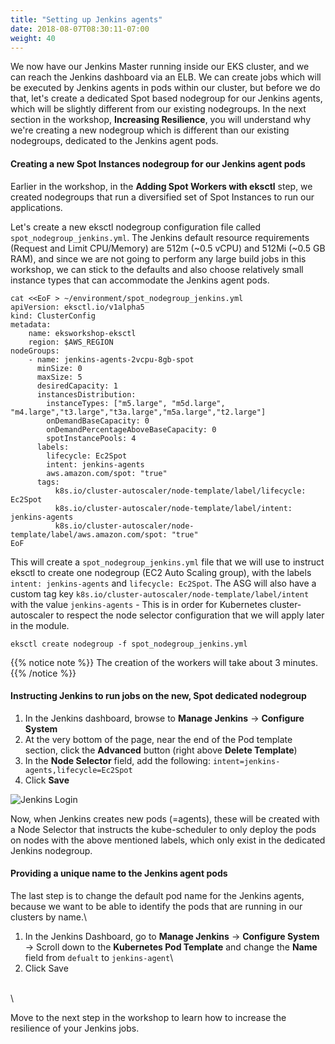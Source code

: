 ```yaml
---
title: "Setting up Jenkins agents"
date: 2018-08-07T08:30:11-07:00
weight: 40
---
```


We now have our Jenkins Master running inside our EKS cluster, and we can reach the Jenkins dashboard via an ELB. We can create jobs which will be executed by Jenkins agents in pods within our cluster, but before we do that, let's create a dedicated Spot based nodegroup for our Jenkins agents, which will be slightly different from our existing nodegroups. In the next section in the workshop, **Increasing Resilience**, you will understand why we're creating a new nodegroup which is different than our existing nodegroups, dedicated to the Jenkins agent pods.

#### Creating a new Spot Instances nodegroup for our Jenkins agent pods
Earlier in the workshop, in the **Adding Spot Workers with eksctl** step, we created nodegroups that run a diversified set of Spot Instances to run our applications.

Let's create a new eksctl nodegroup configuration file called `spot_nodegroup_jenkins.yml`. The Jenkins default resource requirements (Request and Limit CPU/Memory) are 512m (~0.5 vCPU) and 512Mi (~0.5 GB RAM), and since we are not going to perform any large build jobs in this workshop, we can stick to the defaults and also choose relatively small instance types that can accommodate the Jenkins agent pods.

```
cat <<EoF > ~/environment/spot_nodegroup_jenkins.yml
apiVersion: eksctl.io/v1alpha5
kind: ClusterConfig
metadata:
    name: eksworkshop-eksctl
    region: $AWS_REGION
nodeGroups:
    - name: jenkins-agents-2vcpu-8gb-spot
      minSize: 0
      maxSize: 5
      desiredCapacity: 1
      instancesDistribution:
        instanceTypes: ["m5.large", "m5d.large", "m4.large","t3.large","t3a.large","m5a.large","t2.large"] 
        onDemandBaseCapacity: 0
        onDemandPercentageAboveBaseCapacity: 0
        spotInstancePools: 4
      labels:
        lifecycle: Ec2Spot
        intent: jenkins-agents
        aws.amazon.com/spot: "true"
      tags:
          k8s.io/cluster-autoscaler/node-template/label/lifecycle: Ec2Spot
          k8s.io/cluster-autoscaler/node-template/label/intent: jenkins-agents
          k8s.io/cluster-autoscaler/node-template/label/aws.amazon.com/spot: "true"
EoF
```

This will create a `spot_nodegroup_jenkins.yml` file that we will use to instruct eksctl to create one nodegroup (EC2 Auto Scaling group), with the labels `intent: jenkins-agents` and `lifecycle: Ec2Spot`. The ASG will also have a custom tag key `k8s.io/cluster-autoscaler/node-template/label/intent` with the value `jenkins-agents` - This is in order for Kubernetes cluster-autoscaler to respect the node selector configuration that we will apply later in the module.

```
eksctl create nodegroup -f spot_nodegroup_jenkins.yml
```

{{% notice note %}}
The creation of the workers will take about 3 minutes.
{{% /notice %}}


#### Instructing Jenkins to run jobs on the new, Spot dedicated nodegroup
1. In  the Jenkins dashboard, browse to **Manage Jenkins** -> **Configure System**
2. At the very bottom of the page, near the end of the Pod template section, click the **Advanced** button (right above **Delete Template**)
3. In the **Node Selector** field, add the following: `intent=jenkins-agents,lifecycle=Ec2Spot`
4. Click **Save**

![Jenkins Login](/images/jenkinslabels.png)


Now, when Jenkins creates new pods (=agents), these will be created with a Node Selector that instructs the kube-scheduler to only deploy the pods on nodes with the above mentioned labels, which only exist in the dedicated Jenkins nodegroup.


#### Providing a unique name to the Jenkins agent pods
The last step is to change the default pod name for the Jenkins agents, because we want to be able to identify the pods that are running in our clusters by name.\
1. In the Jenkins Dashboard, go to **Manage Jenkins** -> **Configure System** -> Scroll down to the **Kubernetes Pod Template** and change the **Name** field from `defualt` to `jenkins-agent`\
2. Click Save

\
\


Move to the next step in the workshop to learn how to increase the resilience of your Jenkins jobs.
